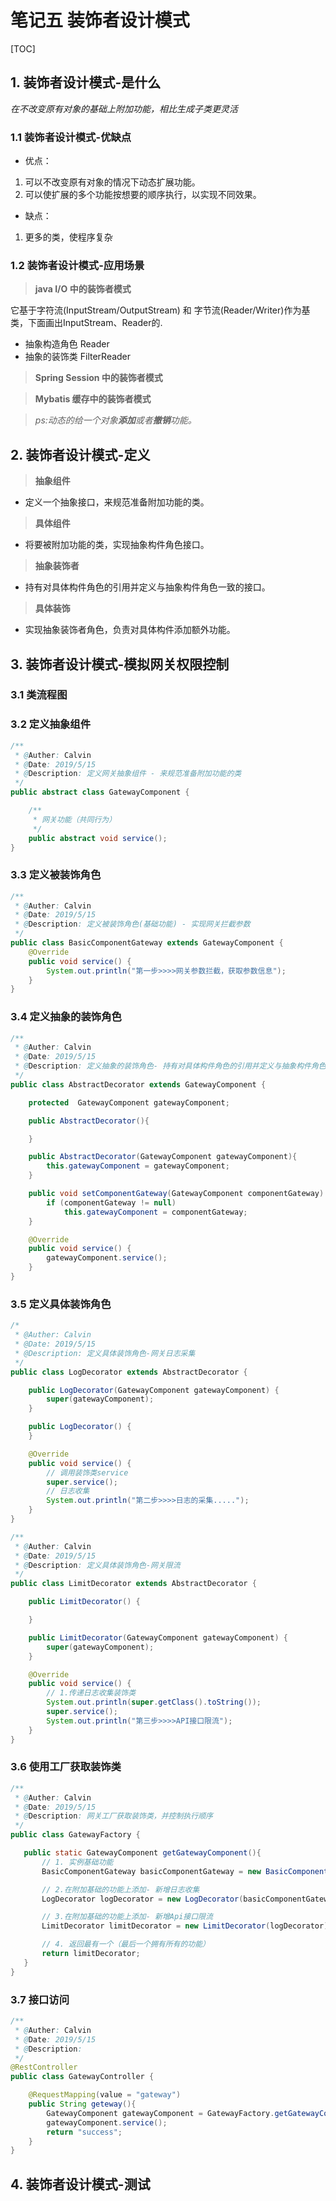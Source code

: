 # 笔记五 装饰者设计模式
[TOC]

## 1. 装饰者设计模式-是什么
*在不改变原有对象的基础上附加功能，相比生成子类更灵活*

### 1.1 装饰者设计模式-优缺点
- 优点：
1. 可以不改变原有对象的情况下动态扩展功能。
2. 可以使扩展的多个功能按想要的顺序执行，以实现不同效果。

- 缺点：
1. 更多的类，使程序复杂

### 1.2 装饰者设计模式-应用场景
> **java I/O 中的装饰者模式**

它基于字符流(InputStream/OutputStream) 和 字节流(Reader/Writer)作为基类，下面画出InputStream、Reader的.
- 抽象构造角色 Reader
- 抽象的装饰类 FilterReader

> **Spring Session 中的装饰者模式**

> **Mybatis 缓存中的装饰者模式**

> *ps:动态的给一个对象**添加**或者**撤销**功能。*


## 2. 装饰者设计模式-定义
> **抽象组件**
  - 定义一个抽象接口，来规范准备附加功能的类。
> **具体组件**
  - 将要被附加功能的类，实现抽象构件角色接口。
> **抽象装饰者**
  - 持有对具体构件角色的引用并定义与抽象构件角色一致的接口。
> **具体装饰** 
  - 实现抽象装饰者角色，负责对具体构件添加额外功能。

## 3. 装饰者设计模式-模拟网关权限控制
### 3.1 类流程图

### 3.2 定义抽象组件
```java
/**
 * @Auther: Calvin
 * @Date: 2019/5/15
 * @Description: 定义网关抽象组件 - 来规范准备附加功能的类
 */
public abstract class GatewayComponent {

    /**
     * 网关功能（共同行为）
     */
    public abstract void service();
}
```

### 3.3 定义被装饰角色
```java
/**
 * @Auther: Calvin
 * @Date: 2019/5/15
 * @Description: 定义被装饰角色(基础功能) - 实现网关拦截参数
 */
public class BasicComponentGateway extends GatewayComponent {
    @Override
    public void service() {
        System.out.println("第一步>>>>网关参数拦截，获取参数信息");
    }
}
```

### 3.4 定义抽象的装饰角色
```java
/**
 * @Auther: Calvin
 * @Date: 2019/5/15
 * @Description: 定义抽象的装饰角色- 持有对具体构件角色的引用并定义与抽象构件角色一致的接口
 */
public class AbstractDecorator extends GatewayComponent {

    protected  GatewayComponent gatewayComponent;

    public AbstractDecorator(){

    }

    public AbstractDecorator(GatewayComponent gatewayComponent){
        this.gatewayComponent = gatewayComponent;
    }

    public void setComponentGateway(GatewayComponent componentGateway) {
        if (componentGateway != null)
            this.gatewayComponent = componentGateway;
    }

    @Override
    public void service() {
        gatewayComponent.service();
    }
}
```

### 3.5 定义具体装饰角色
```java
/*
 * @Auther: Calvin
 * @Date: 2019/5/15
 * @Description: 定义具体装饰角色-网关日志采集
 */
public class LogDecorator extends AbstractDecorator {

    public LogDecorator(GatewayComponent gatewayComponent) {
        super(gatewayComponent);
    }

    public LogDecorator() {
    }

    @Override
    public void service() {
        // 调用装饰类service
        super.service();
        // 日志收集
        System.out.println("第二步>>>>日志的采集.....");
    }
}

/**
 * @Auther: Calvin
 * @Date: 2019/5/15
 * @Description: 定义具体装饰角色-网关限流
 */
public class LimitDecorator extends AbstractDecorator {

    public LimitDecorator() {

    }

    public LimitDecorator(GatewayComponent gatewayComponent) {
        super(gatewayComponent);
    }

    @Override
    public void service() {
        // 1.传递日志收集装饰类
        System.out.println(super.getClass().toString());
        super.service();
        System.out.println("第三步>>>>API接口限流");
    }
}
```

### 3.6 使用工厂获取装饰类
```java
/**
 * @Auther: Calvin
 * @Date: 2019/5/15
 * @Description: 网关工厂获取装饰类，并控制执行顺序
 */
public class GatewayFactory {

   public static GatewayComponent getGatewayComponent(){
       // 1. 实例基础功能
       BasicComponentGateway basicComponentGateway = new BasicComponentGateway();

       // 2.在附加基础的功能上添加- 新增日志收集
       LogDecorator logDecorator = new LogDecorator(basicComponentGateway);

       // 3.在附加基础的功能上添加- 新增Api接口限流
       LimitDecorator limitDecorator = new LimitDecorator(logDecorator);

       // 4. 返回最有一个（最后一个拥有所有的功能）
       return limitDecorator;
   }
}
```

### 3.7 接口访问
```java
/**
 * @Auther: Calvin
 * @Date: 2019/5/15
 * @Description:
 */
@RestController
public class GatewayController {

    @RequestMapping(value = "gateway")
    public String geteway(){
        GatewayComponent gatewayComponent = GatewayFactory.getGatewayComponent();
        gatewayComponent.service();
        return "success";
    }
}
```

## 4. 装饰者设计模式-测试
